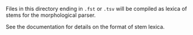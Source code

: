 Files in this directory ending in `.fst` or `.tsv` will be compiled as lexica of stems for the morphological parser.

See the documentation for details on the format of stem lexica.
